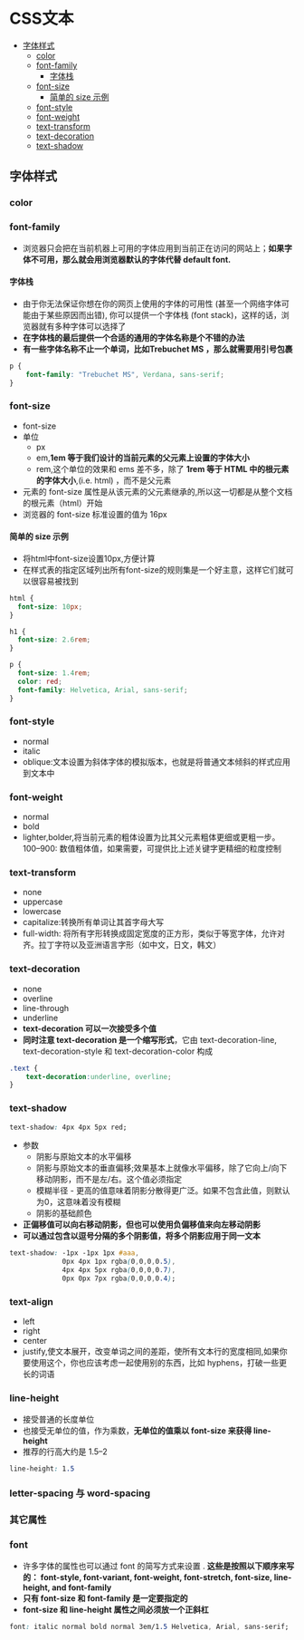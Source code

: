 # CSS文本

- [字体样式](#字体样式)
    - [color](#color)
    - [font-family](#font-family)
        - [字体栈](#字体栈)
    - [font-size](#font-size)
        - [简单的 size 示例](#简单的-size-示例)
    - [font-style](#font-style)
    - [font-weight](#font-weight)
    - [text-transform](#text-transform)
    - [text-decoration](#text-decoration)
    - [text-shadow](#text-shadow)

## 字体样式

### color

### font-family

- 浏览器只会把在当前机器上可用的字体应用到当前正在访问的网站上；**如果字体不可用，那么就会用浏览器默认的字体代替 default font.**

#### 字体栈

- 由于你无法保证你想在你的网页上使用的字体的可用性 (甚至一个网络字体可能由于某些原因而出错), 你可以提供一个字体栈 (font stack)，这样的话，浏览器就有多种字体可以选择了
- **在字体栈的最后提供一个合适的通用的字体名称是个不错的办法**
- **有一些字体名称不止一个单词，比如Trebuchet MS ，那么就需要用引号包裹**

```css
p {
    font-family: "Trebuchet MS", Verdana, sans-serif;
}
```

### font-size

- font-size
- 单位
    - px
    - em,**1em 等于我们设计的当前元素的父元素上设置的字体大小**
    - rem,这个单位的效果和 ems 差不多，除了 **1rem 等于 HTML 中的根元素的字体大小**,(i.e. html) ，而不是父元素
- 元素的 font-size 属性是从该元素的父元素继承的,所以这一切都是从整个文档的根元素（html）开始
- 浏览器的 font-size 标准设置的值为 16px

#### 简单的 size 示例

- 将html中font-size设置10px,方便计算
- 在样式表的指定区域列出所有font-size的规则集是一个好主意，这样它们就可以很容易被找到

```css
html {
  font-size: 10px;
}

h1 {
  font-size: 2.6rem;
}

p {
  font-size: 1.4rem;
  color: red;
  font-family: Helvetica, Arial, sans-serif;
}
```

### font-style

- normal
- italic
- oblique:文本设置为斜体字体的模拟版本，也就是将普通文本倾斜的样式应用到文本中

### font-weight

- normal
- bold
- lighter,bolder,将当前元素的粗体设置为比其父元素粗体更细或更粗一步。100–900: 数值粗体值，如果需要，可提供比上述关键字更精细的粒度控制

### text-transform

- none
- uppercase
- lowercase
- capitalize:转换所有单词让其首字母大写
- full-width: 将所有字形转换成固定宽度的正方形，类似于等宽字体，允许对齐。拉丁字符以及亚洲语言字形（如中文，日文，韩文）

### text-decoration

- none
- overline
- line-through
- underline
- **text-decoration 可以一次接受多个值**
- **同时注意 text-decoration 是一个缩写形式**，它由 text-decoration-line, text-decoration-style 和 text-decoration-color 构成

```css
.text {
    text-decoration:underline, overline;
}
```

### text-shadow

```css
text-shadow: 4px 4px 5px red;
```

- 参数
    - 阴影与原始文本的水平偏移
    - 阴影与原始文本的垂直偏移;效果基本上就像水平偏移，除了它向上/向下移动阴影，而不是左/右。这个值必须指定
    - 模糊半径 - 更高的值意味着阴影分散得更广泛。如果不包含此值，则默认为0，这意味着没有模糊
    - 阴影的基础颜色
- **正偏移值可以向右移动阴影，但也可以使用负偏移值来向左移动阴影**
- **可以通过包含以逗号分隔的多个阴影值，将多个阴影应用于同一文本**

```css
text-shadow: -1px -1px 1px #aaa,
             0px 4px 1px rgba(0,0,0,0.5),
             4px 4px 5px rgba(0,0,0,0.7),
             0px 0px 7px rgba(0,0,0,0.4);
```

### text-align

- left
- right
- center
- justify,使文本展开，改变单词之间的差距，使所有文本行的宽度相同,如果你要使用这个，你也应该考虑一起使用别的东西，比如 hyphens，打破一些更长的词语

### line-height

- 接受普通的长度单位
- 也接受无单位的值，作为乘数，**无单位的值乘以 font-size 来获得 line-height**
- 推荐的行高大约是 1.5–2

```css
line-height: 1.5
```

### letter-spacing 与 word-spacing

### 其它属性

### font

- 许多字体的属性也可以通过 font 的简写方式来设置 . **这些是按照以下顺序来写的：  font-style, font-variant, font-weight, font-stretch, font-size, line-height, and font-family**
- **只有 font-size 和 font-family 是一定要指定的**
- **font-size 和 line-height 属性之间必须放一个正斜杠**

```css
font: italic normal bold normal 3em/1.5 Helvetica, Arial, sans-serif;
```